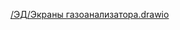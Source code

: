 [/ЭД/Экраны газоанализатора.drawio](https://github.com/VZOR-nn/MARK-5010/blob/main/ЭД/Экраны%20газоанализатора.drawio.html)

